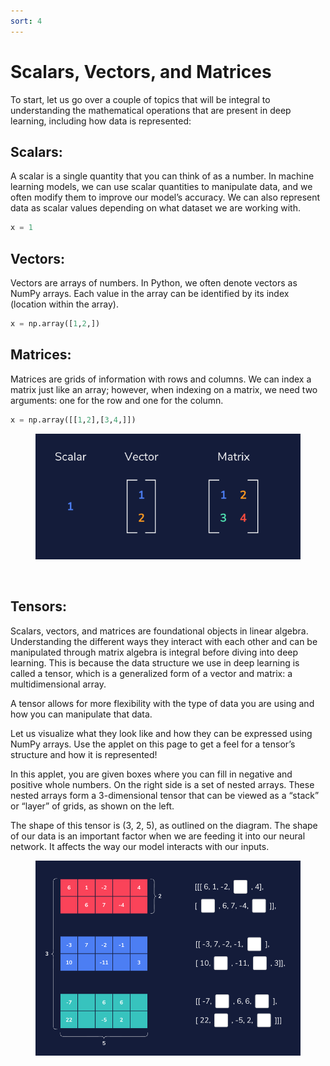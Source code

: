 ```yaml
---
sort: 4
---
```


# Scalars, Vectors, and Matrices

To start, let us go over a couple of topics that will be integral to understanding the mathematical operations that are present in deep learning, including how data is represented:

## Scalars: 

A scalar is a single quantity that you can think of as a number. In machine learning models, we can use scalar quantities to manipulate data, and we often modify them to improve our model’s accuracy. We can also represent data as scalar values depending on what dataset we are working with.

```python
x = 1
```

## Vectors: 

Vectors are arrays of numbers. In Python, we often denote vectors as NumPy arrays. Each value in the array can be identified by its index (location within the array).

```python
x = np.array([1,2,])
```

## Matrices: 

Matrices are grids of information with rows and columns. We can index a matrix just like an array; however, when indexing on a matrix, we need two arguments: one for the row and one for the column.

```python
x = np.array([[1,2],[3,4,]])
```

<figure>
    <img src=".\assets\maths-dl.png" />
</figure>
<br>

## Tensors: 

Scalars, vectors, and matrices are foundational objects in linear algebra. Understanding the different ways they interact with each other and can be manipulated through matrix algebra is integral before diving into deep learning. This is because the data structure we use in deep learning is called a tensor, which is a generalized form of a vector and matrix: a multidimensional array.

A tensor allows for more flexibility with the type of data you are using and how you can manipulate that data.



Let us visualize what they look like and how they can be expressed using NumPy arrays. Use the applet on this page to get a feel for a tensor’s structure and how it is represented!

In this applet, you are given boxes where you can fill in negative and positive whole numbers. On the right side is a set of nested arrays. These nested arrays form a 3-dimensional tensor that can be viewed as a “stack” or “layer” of grids, as shown on the left.

The shape of this tensor is (3, 2, 5), as outlined on the diagram. The shape of our data is an important factor when we are feeding it into our neural network. It affects the way our model interacts with our inputs.

<figure>
    <img src=".\assets\tensor.png" />
</figure>
<br>